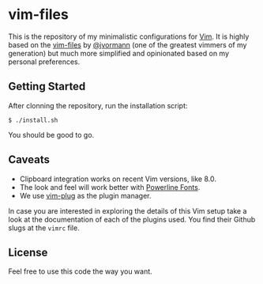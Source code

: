 # vim-files

This is the repository of my minimalistic configurations for [Vim](http://www.vim.org/). It is highly based on the [vim-files](https://github.com/jvortmann/vim-files) by [@jvormann](https://github.com/jvortmann) (one of the greatest vimmers of my generation) but much more simplified and opinionated based on my personal preferences.

## Getting Started

After clonning the repository, run the installation script:

```
$ ./install.sh
```

You should be good to go.

## Caveats

- Clipboard integration works on recent Vim versions, like 8.0.
- The look and feel will work better with [Powerline Fonts](https://github.com/powerline/fonts).
- We use [vim-plug](https://github.com/junegunn/vim-plug) as the plugin manager.

In case you are interested in exploring the details of this Vim setup take a look at the documentation of each of the plugins used. You find their Github slugs at the `vimrc` file.

## License

Feel free to use this code the way you want.
